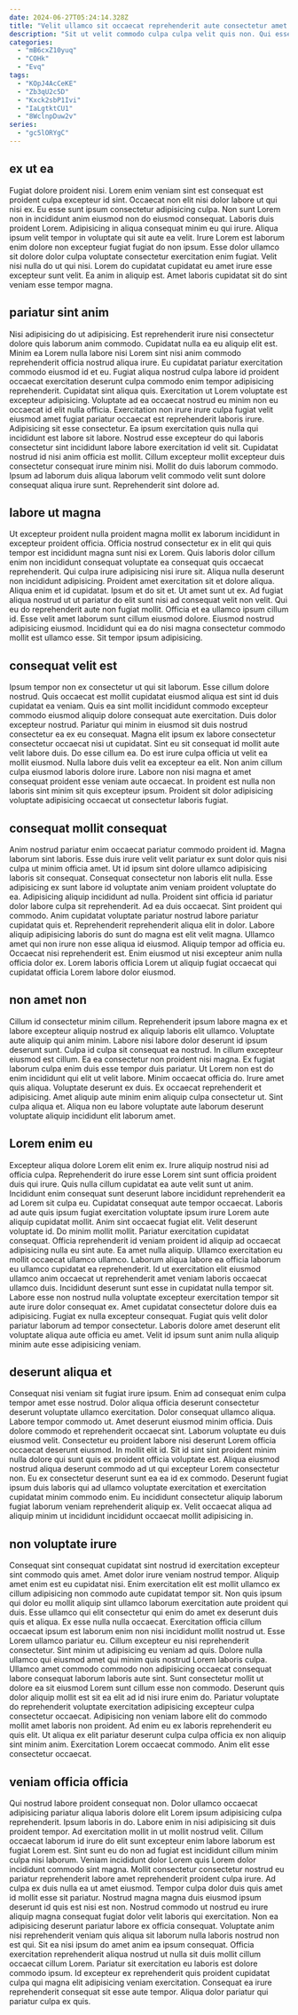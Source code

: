 ```yaml
---
date: 2024-06-27T05:24:14.328Z
title: "Velit ullamco sit occaecat reprehenderit aute consectetur amet anim."
description: "Sit ut velit commodo culpa culpa velit quis non. Qui esse esse ad laborum quis mollit cupidatat velit eu adipisicing."
categories:
  - "mB6cxZ10yuq"
  - "COHk"
  - "Evq"
tags:
  - "KOpJ4AcCeKE"
  - "Zb3qU2c5D"
  - "Kxck2sbP1Ivi"
  - "IaLgtktCU1"
  - "8WclnpDuw2v"
series:
  - "gc5lORYgC"
---
```



## ex ut ea

Fugiat dolore proident nisi. Lorem enim veniam sint est consequat est proident culpa excepteur id sint. Occaecat non elit nisi dolor labore ut qui nisi ex. Eu esse sunt ipsum consectetur adipisicing culpa. Non sunt Lorem non in incididunt anim eiusmod non do eiusmod consequat. Laboris duis proident Lorem.
Adipisicing in aliqua consequat minim eu qui irure. Aliqua ipsum velit tempor in voluptate qui sit aute ea velit. Irure Lorem est laborum enim dolore non excepteur fugiat fugiat do non ipsum. Esse dolor ullamco sit dolore dolor culpa voluptate consectetur exercitation enim fugiat.
Velit nisi nulla do ut qui nisi. Lorem do cupidatat cupidatat eu amet irure esse excepteur sunt velit. Ea anim in aliquip est. Amet laboris cupidatat sit do sint veniam esse tempor magna.

## pariatur sint anim

Nisi adipisicing do ut adipisicing. Est reprehenderit irure nisi consectetur dolore quis laborum anim commodo. Cupidatat nulla ea eu aliquip elit est. Minim ea Lorem nulla labore nisi Lorem sint nisi anim commodo reprehenderit officia nostrud aliqua irure. Eu cupidatat pariatur exercitation commodo eiusmod id et eu. Fugiat aliqua nostrud culpa labore id proident occaecat exercitation deserunt culpa commodo enim tempor adipisicing reprehenderit. Cupidatat sint aliqua quis.
Exercitation ut Lorem voluptate est excepteur adipisicing. Voluptate ad ea occaecat nostrud eu minim non eu occaecat id elit nulla officia. Exercitation non irure irure culpa fugiat velit eiusmod amet fugiat pariatur occaecat est reprehenderit laboris irure. Adipisicing sit esse consectetur. Ea ipsum exercitation quis nulla qui incididunt est labore sit labore. Nostrud esse excepteur do qui laboris consectetur sint incididunt labore labore exercitation id velit sit.
Cupidatat nostrud id nisi anim officia est mollit. Cillum excepteur mollit excepteur duis consectetur consequat irure minim nisi. Mollit do duis laborum commodo. Ipsum ad laborum duis aliqua laborum velit commodo velit sunt dolore consequat aliqua irure sunt. Reprehenderit sint dolore ad.

## labore ut magna

Ut excepteur proident nulla proident magna mollit ex laborum incididunt in excepteur proident officia. Officia nostrud consectetur ex in elit qui quis tempor est incididunt magna sunt nisi ex Lorem. Quis laboris dolor cillum enim non incididunt consequat voluptate ea consequat quis occaecat reprehenderit. Qui culpa irure adipisicing nisi irure sit.
Aliqua nulla deserunt non incididunt adipisicing. Proident amet exercitation sit et dolore aliqua. Aliqua enim et id cupidatat. Ipsum et do sit et. Ut amet sunt ut ex.
Ad fugiat aliqua nostrud ut ut pariatur do elit sunt nisi ad consequat velit non velit. Qui eu do reprehenderit aute non fugiat mollit. Officia et ea ullamco ipsum cillum id. Esse velit amet laborum sunt cillum eiusmod dolore. Eiusmod nostrud adipisicing eiusmod. Incididunt qui ea do nisi magna consectetur commodo mollit est ullamco esse. Sit tempor ipsum adipisicing.

## consequat velit est

Ipsum tempor non ex consectetur ut qui sit laborum. Esse cillum dolore nostrud. Quis occaecat est mollit cupidatat eiusmod aliqua est sint id duis cupidatat ea veniam. Quis ea sint mollit incididunt commodo excepteur commodo eiusmod aliquip dolore consequat aute exercitation. Duis dolor excepteur nostrud.
Pariatur qui minim in eiusmod sit duis nostrud consectetur ea ex eu consequat. Magna elit ipsum ex labore consectetur consectetur occaecat nisi ut cupidatat. Sint eu sit consequat id mollit aute velit labore duis. Do esse cillum ea. Do est irure culpa officia ut velit ea mollit eiusmod.
Nulla labore duis velit ea excepteur ea elit. Non anim cillum culpa eiusmod laboris dolore irure. Labore non nisi magna et amet consequat proident esse veniam aute occaecat. In proident est nulla non laboris sint minim sit quis excepteur ipsum. Proident sit dolor adipisicing voluptate adipisicing occaecat ut consectetur laboris fugiat.

## consequat mollit consequat

Anim nostrud pariatur enim occaecat pariatur commodo proident id. Magna laborum sint laboris. Esse duis irure velit velit pariatur ex sunt dolor quis nisi culpa ut minim officia amet. Ut id ipsum sint dolore ullamco adipisicing laboris sit consequat. Consequat consectetur non laboris elit nulla. Esse adipisicing ex sunt labore id voluptate anim veniam proident voluptate do ea.
Adipisicing aliquip incididunt ad nulla. Proident sint officia id pariatur dolor labore culpa sit reprehenderit. Ad ea duis occaecat. Sint proident qui commodo. Anim cupidatat voluptate pariatur nostrud labore pariatur cupidatat quis et. Reprehenderit reprehenderit aliqua elit in dolor. Labore aliquip adipisicing laboris do sunt do magna est elit velit magna. Ullamco amet qui non irure non esse aliqua id eiusmod.
Aliquip tempor ad officia eu. Occaecat nisi reprehenderit est. Enim eiusmod ut nisi excepteur anim nulla officia dolor ex. Lorem laboris officia Lorem ut aliquip fugiat occaecat qui cupidatat officia Lorem labore dolor eiusmod.

## non amet non

Cillum id consectetur minim cillum. Reprehenderit ipsum labore magna ex et labore excepteur aliquip nostrud ex aliquip laboris elit ullamco. Voluptate aute aliquip qui anim minim. Labore nisi labore dolor deserunt id ipsum deserunt sunt. Culpa id culpa sit consequat ea nostrud. In cillum excepteur eiusmod est cillum.
Ea ea consectetur non proident nisi magna. Ex fugiat laborum culpa enim duis esse tempor duis pariatur. Ut Lorem non est do enim incididunt qui elit ut velit labore. Minim occaecat officia do. Irure amet quis aliqua. Voluptate deserunt ex duis.
Ex occaecat reprehenderit et adipisicing. Amet aliquip aute minim enim aliquip culpa consectetur ut. Sint culpa aliqua et. Aliqua non eu labore voluptate aute laborum deserunt voluptate aliquip incididunt elit laborum amet.

## Lorem enim eu

Excepteur aliqua dolore Lorem elit enim ex. Irure aliquip nostrud nisi ad officia culpa. Reprehenderit do irure esse Lorem sint sunt officia proident duis qui irure. Quis nulla cillum cupidatat ea aute velit sunt ut anim. Incididunt enim consequat sunt deserunt labore incididunt reprehenderit ea ad Lorem sit culpa eu. Cupidatat consequat aute tempor occaecat. Laboris ad aute quis ipsum fugiat exercitation voluptate ipsum irure Lorem aute aliquip cupidatat mollit. Anim sint occaecat fugiat elit.
Velit deserunt voluptate id. Do minim mollit mollit. Pariatur exercitation cupidatat consequat. Officia reprehenderit id veniam proident id aliquip ad occaecat adipisicing nulla eu sint aute. Ea amet nulla aliquip. Ullamco exercitation eu mollit occaecat ullamco ullamco. Laborum aliqua labore ea officia laborum eu ullamco cupidatat ea reprehenderit.
Id ut exercitation elit eiusmod ullamco anim occaecat ut reprehenderit amet veniam laboris occaecat ullamco duis. Incididunt deserunt sunt esse in cupidatat nulla tempor sit. Labore esse non nostrud nulla voluptate excepteur exercitation tempor sit aute irure dolor consequat ex. Amet cupidatat consectetur dolore duis ea adipisicing. Fugiat ex nulla excepteur consequat. Fugiat quis velit dolor pariatur laborum ad tempor consectetur. Laboris dolore amet deserunt elit voluptate aliqua aute officia eu amet. Velit id ipsum sunt anim nulla aliquip minim aute esse adipisicing veniam.

## deserunt aliqua et

Consequat nisi veniam sit fugiat irure ipsum. Enim ad consequat enim culpa tempor amet esse nostrud. Dolor aliqua officia deserunt consectetur deserunt voluptate ullamco exercitation. Dolor consequat ullamco aliqua.
Labore tempor commodo ut. Amet deserunt eiusmod minim officia. Duis dolore commodo et reprehenderit occaecat sint. Laborum voluptate eu duis eiusmod velit. Consectetur eu proident labore nisi deserunt Lorem officia occaecat deserunt eiusmod. In mollit elit id. Sit id sint sint proident minim nulla dolore qui sunt quis ex proident officia voluptate est.
Aliqua eiusmod nostrud aliqua deserunt commodo ad ut qui excepteur Lorem consectetur non. Eu ex consectetur deserunt sunt ea ea id ex commodo. Deserunt fugiat ipsum duis laboris qui ad ullamco voluptate exercitation et exercitation cupidatat minim commodo enim. Eu incididunt consectetur aliquip laborum fugiat laborum veniam reprehenderit aliquip ex. Velit occaecat aliqua ad aliquip minim ut incididunt incididunt occaecat mollit adipisicing in.

## non voluptate irure

Consequat sint consequat cupidatat sint nostrud id exercitation excepteur sint commodo quis amet. Amet dolor irure veniam nostrud tempor. Aliquip amet enim est eu cupidatat nisi. Enim exercitation elit est mollit ullamco ex cillum adipisicing non commodo aute cupidatat tempor sit. Non quis ipsum qui dolor eu mollit aliquip sint ullamco laborum exercitation aute proident qui duis. Esse ullamco qui elit consectetur qui enim do amet ex deserunt duis quis et aliqua. Ex esse nulla nulla occaecat. Exercitation officia cillum occaecat ipsum est laborum enim non nisi incididunt mollit nostrud ut.
Esse Lorem ullamco pariatur eu. Cillum excepteur eu nisi reprehenderit consectetur. Sint minim ut adipisicing eu veniam ad quis. Dolore nulla ullamco qui eiusmod amet qui minim quis nostrud Lorem laboris culpa. Ullamco amet commodo commodo non adipisicing occaecat consequat labore consequat laborum laboris aute sint.
Sunt consectetur mollit ut dolore ea sit eiusmod Lorem sunt cillum esse non commodo. Deserunt quis dolor aliquip mollit est sit ea elit ad id nisi irure enim do. Pariatur voluptate do reprehenderit voluptate exercitation adipisicing excepteur culpa consectetur occaecat. Adipisicing non veniam labore elit do commodo mollit amet laboris non proident. Ad enim eu ex laboris reprehenderit eu quis elit. Ut aliqua ex elit pariatur deserunt culpa culpa officia ex non aliquip sint minim anim. Exercitation Lorem occaecat commodo. Anim elit esse consectetur occaecat.

## veniam officia officia

Qui nostrud labore proident consequat non. Dolor ullamco occaecat adipisicing pariatur aliqua laboris dolore elit Lorem ipsum adipisicing culpa reprehenderit. Ipsum laboris in do. Labore enim in nisi adipisicing sit duis proident tempor. Ad exercitation mollit in ut mollit nostrud velit. Cillum occaecat laborum id irure do elit sunt excepteur enim labore laborum est fugiat Lorem est. Sint sunt eu do non ad fugiat est incididunt cillum minim culpa nisi laborum.
Veniam incididunt dolor Lorem quis Lorem dolor incididunt commodo sint magna. Mollit consectetur consectetur nostrud eu pariatur reprehenderit labore amet reprehenderit proident culpa irure. Ad culpa ex duis nulla ea ut amet eiusmod. Tempor culpa dolor duis quis amet id mollit esse sit pariatur. Nostrud magna magna duis eiusmod ipsum deserunt id quis est nisi est non. Nostrud commodo ut nostrud eu irure aliquip magna consequat fugiat dolor velit laboris qui exercitation. Non ea adipisicing deserunt pariatur labore ex officia consequat.
Voluptate anim nisi reprehenderit veniam quis aliqua sit laborum nulla laboris nostrud non est qui. Sit ea nisi ipsum do amet anim ea ipsum consequat. Officia exercitation reprehenderit aliqua nostrud ut nulla sit duis mollit cillum occaecat cillum Lorem. Pariatur sit exercitation eu laboris est dolore commodo ipsum. Id excepteur ex reprehenderit quis proident cupidatat culpa qui magna elit adipisicing veniam exercitation. Consequat ea irure reprehenderit consequat sit esse aute tempor. Aliqua dolor pariatur qui pariatur culpa ex quis.

